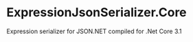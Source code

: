 ExpressionJsonSerializer.Core
==========================

Expression serializer for JSON.NET compiled for .Net Core 3.1
